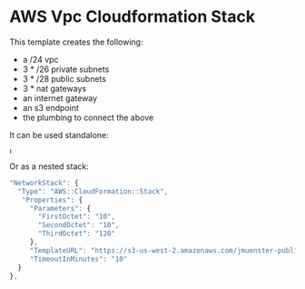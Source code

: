 # AWS Vpc Cloudformation Stack

This template creates the following:

- a /24 vpc
- 3 * /26 private subnets
- 3 * /28 public subnets
- 3 * nat gateways
- an internet gateway
- an s3 endpoint
- the plumbing to connect the above

It can be used standalone:

[ <img src="https://s3.amazonaws.com/cloudformation-examples/cloudformation-launch-stack.png" alt="Launch stack image" style="height: 10;"/> ](https://console.aws.amazon.com/cloudformation/home?region=us-west-2#/stacks/new?stackName=vpc-stack&templateURL=https://s3-us-west-2.amazonaws.com/jmuenster-public-templates/vpc-stack/template.json)

Or as a nested stack:

```javascript
"NetworkStack": {
  "Type": "AWS::CloudFormation::Stack",
   "Properties": {
     "Parameters": {
       "FirstOctet": "10",
       "SecondOctet": "10",
       "ThirdOctet": "120"
     },
     "TemplateURL": "https://s3-us-west-2.amazonaws.com/jmuenster-public-templates/vpc-stack/template.json",
     "TimeoutInMinutes": "10"
  }
},
```

